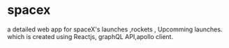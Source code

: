 # spacex
a detailed web app for spaceX's launches ,rockets , Upcomming launches. which is created using Reactjs, graphQL API,apollo client.
